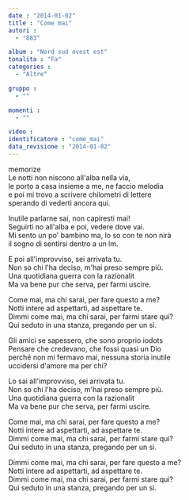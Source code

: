 ```yaml
---
date : "2014-01-02"
title : "Come mai"
autori : 
  - "883"

album : "Nord sud ovest est"
tonalita : "Fa"
categories : 
  - "Altre"

gruppo : 
  - ""

momenti : 
  - ""

video : 
identificatore : "come_mai"
data_revisione : "2014-01-02"
---
```

  
  
  
          
  
  
  
memorize  
Le notti non niscono all'alba nella via,  
le porto a casa insieme a me, ne faccio melodia  
e poi mi trovo a scrivere chilometri di lettere  
sperando di vederti ancora qui.  
  
  
Inutile parlarne sai, non capiresti mai!  
Seguirti no all'alba e poi, vedere dove vai.  
Mi sento un po' bambino ma, lo so con te non nirà  
il sogno di sentirsi dentro a un lm.  
  
  
E poi all'improvviso, sei arrivata tu.  
Non so chi l'ha deciso, m'hai preso sempre più.  
Una quotidiana guerra con la razionalit  
Ma va bene pur che serva, per farmi uscire.  
  
  
Come mai, ma chi sarai, per fare questo a me?  
Notti intere ad aspettarti, ad aspettare te.  
Dimmi come mai, ma chi sarai, per farmi stare qui?  
Qui seduto in una stanza, pregando per un sì.  
  
  
Gli amici se sapessero, che sono proprio iodots  
Pensare che credevano, che fossi quasi un Dio  
perché non mi fermavo mai, nessuna storia inutile  
uccidersi d'amore ma per chi?  
  
  
Lo sai all'improvviso, sei arrivata tu.  
Non so chi l'ha deciso, m'hai preso sempre più.  
Una quotidiana guerra con la razionalit  
Ma va bene pur che serva, per farmi uscire.  
  
  
Come mai, ma chi sarai, per fare questo a me?  
Notti intere ad aspettarti, ad aspettare te.  
Dimmi come mai, ma chi sarai, per farmi stare qui?  
Qui seduto in una stanza, pregando per un sì.  
  
  
Dimmi come mai, ma chi sarai, per fare questo a me?  
Notti intere ad aspettarti, ad aspettare te.  
Dimmi come mai, ma chi sarai, per farmi stare qui?  
Qui seduto in una stanza, pregando per un sì.  
  
